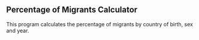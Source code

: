 ## Percentage of Migrants Calculator

This program calculates the percentage of migrants by country of birth, sex and year.
